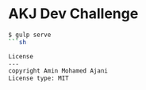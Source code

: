 AKJ Dev Challenge
========

```sh
$ gulp serve
```sh

License
---
copyright Amin Mohamed Ajani
License type: MIT